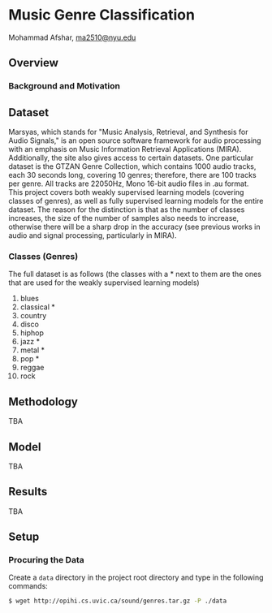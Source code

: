 # Music Genre Classification

Mohammad Afshar, ma2510@nyu.edu

## Overview

### Background and Motivation

## Dataset

Marsyas, which stands for "Music Analysis, Retrieval, and Synthesis for Audio Signals," is an open source software framework for audio processing with an emphasis on Music Information Retrieval Applications (MIRA). Additionally, the site also gives access to certain datasets. One particular dataset is the GTZAN Genre Collection, which contains 1000 audio tracks, each 30 seconds long, covering 10 genres; therefore, there are 100 tracks per genre. All tracks are 22050Hz, Mono 16-bit audio files in .au format. This project covers both weakly supervised learning models (covering classes of genres), as well as fully supervised learning models for the entire dataset. The reason for the distinction is that as the number of classes increases, the size of the number of samples also needs to increase, otherwise there will be a sharp drop in the accuracy (see previous works in audio and signal processing, particularly in MIRA).

### Classes (Genres)

The full dataset is as follows (the classes with a \* next to them are the ones that are used for the weakly supervised learning models)

1. blues
2. classical *
3. country
4. disco
5. hiphop
6. jazz *
7. metal *
8. pop *
9. reggae
10. rock

## Methodology
TBA

## Model
TBA

## Results
TBA

## Setup

### Procuring the Data

Create a `data` directory in the project root directory and type in the following commands:
```bash
$ wget http://opihi.cs.uvic.ca/sound/genres.tar.gz -P ./data
```
